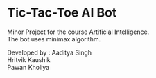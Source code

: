 # Tic-Tac-Toe AI Bot
Minor Project for the course Artificial Intelligence.   
The bot uses minimax algorithm.   

Developed by : 
Aaditya Singh  
Hritvik Kaushik  
Pawan Kholiya  


